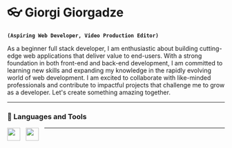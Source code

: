# 👓 Giorgi Giorgadze

**`(Aspiring Web Developer, Video Production Editor)`**

As a beginner full stack developer, I am enthusiastic about building cutting-edge web applications that deliver value to end-users. 
With a strong foundation in both front-end and back-end development, I am committed to learning new skills and expanding my knowledge 
in the rapidly evolving world of web development. I am excited to collaborate with like-minded professionals and contribute 
to impactful projects that challenge me to grow as a developer. Let's create something amazing together.

---

### 🔨 Languages and Tools
<img src="https://cdn.jsdelivr.net/gh/devicons/devicon/icons/javascript/javascript-original.svg" width="30px" align="left" style="padding-right: 10px"/>
<img src="https://cdn.jsdelivr.net/gh/devicons/devicon/icons/html5/html5-original.svg" width="30px" align="left" style="padding-right: 10px"/>
<hr>
